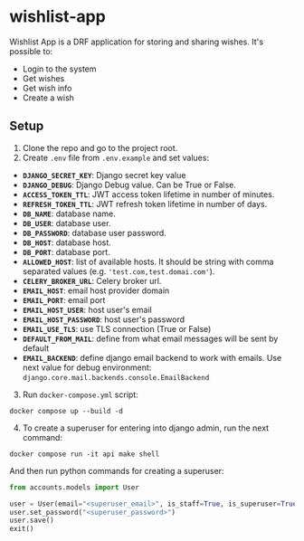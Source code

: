# wishlist-app

Wishlist App is a DRF application for storing and sharing wishes.
It's possible to:

- Login to the system
- Get wishes
- Get wish info
- Create a wish

## Setup

1. Clone the repo and go to the project root.
2. Create `.env` file from `.env.example` and set values:

- **`DJANGO_SECRET_KEY`**: Django secret key value
- **`DJANGO_DEBUG`**: Django Debug value. Can be True or False.
- **`ACCESS_TOKEN_TTL`**: JWT access token lifetime in number of minutes.
- **`REFRESH_TOKEN_TTL`**: JWT refresh token lifetime in number of days.
- **`DB_NAME`**: database name.
- **`DB_USER`**: database user.
- **`DB_PASSWORD`**: database user password.
- **`DB_HOST`**: database host.
- **`DB_PORT`**: database port.
- **`ALLOWED_HOST`**: list of available hosts. It should be string with comma separated values (e.g.
  `'test.com,test.domai.com'`).
- **`CELERY_BROKER_URL`**: Celery broker url.
- **`EMAIL_HOST`**: email host provider domain
- **`EMAIL_PORT`**: email port
- **`EMAIL_HOST_USER`**: host user's email
- **`EMAIL_HOST_PASSWORD`**: host user's password
- **`EMAIL_USE_TLS`**: use TLS connection (True or False)
- **`DEFAULT_FROM_MAIL`**: define from what email messages will be sent by default
- **`EMAIL_BACKEND`**: define django email backend to work with emails. Use next value for debug environment:
  `django.core.mail.backends.console.EmailBackend`

3. Run `docker-compose.yml` script:

```shell
docker compose up --build -d
```

4. To create a superuser for entering into django admin, run the next command:

```shell
docker compose run -it api make shell
```

And then run python commands for creating a superuser:

```python
from accounts.models import User

user = User(email="<superuser_email>", is_staff=True, is_superuser=True)
user.set_password("<superuser_password>")
user.save()
exit()
```
